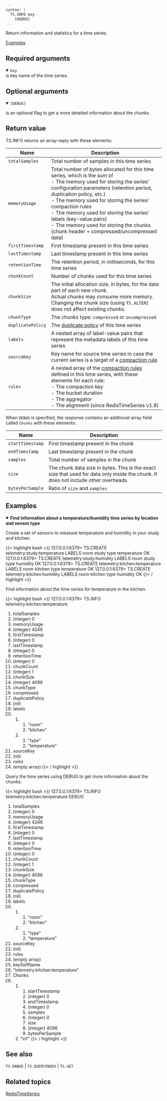 ```yaml
---
syntax: |
  TS.INFO key 
    [DEBUG]
---
```


Return information and statistics for a time series.

[Examples](#examples)

## Required arguments

<details open>
<summary><code>key</code></summary> 
is key name of the time series.
</details>

## Optional arguments

<details open>
<summary><code>[DEBUG]</code></summary>

is an optional flag to get a more detailed information about the chunks.
</details>

## Return value

TS.INFO returns an array-reply with these elements:

| Name | Description
| ---- | -
| `totalSamples`    | Total number of samples in this time series
| `memoryUsage`     | Total number of bytes allocated for this time series, which is the sum of <br> - The memory used for storing the series' configuration parameters (retention period, duplication policy, etc.)<br>- The memory used for storing the series' compaction rules<br>- The memory used for storing the series' labels (key-value pairs)<br>- The memory used for storing the chunks (chunk header + compressed/uncompressed data)
| `firstTimestamp`  | First timestamp present in this time series
| `lastTimestamp`   | Last timestamp present in this time series
| `retentionTime`   | The retention period, in milliseconds, for this time series
| `chunkCount`      | Number of chunks used for this time series
| `chunkSize`       | The initial allocation size, in bytes, for the data part of each new chunk.<br>Actual chunks may consume more memory. Changing the chunk size (using `TS.ALTER`) does not affect existing chunks.
| `chunkType`       | The chunks type: `compressed` or `uncompressed`
| `duplicatePolicy` | The [duplicate policy](/docs/stack/timeseries/configuration/#duplicate_policy) of this time series
| `labels`          | A nested array of label-value pairs that represent the metadata labels of this time series
| `sourceKey`       | Key name for source time series in case the current series is a target of a [compaction rule](/commands/ts.createrule/)
| `rules`           | A nested array of the [compaction rules](/commands/ts.createrule/) defined in this time series, with these elements  for each rule:<br>- The compaction key<br>- The bucket duration<br>- The aggregator<br>- The alignment (since RedisTimeSeries v1.8)

When `DEBUG` is specified, the response contains an additional array field called `Chunks` with these elements:

| Name | Description
| ---- | -
| `startTimestamp`  | First timestamp present in the chunk
| `endTimestamp`    | Last timestamp present in the chunk
| `samples`         | Total number of samples in the chunk
| `size`            | The chunk data size in bytes. This is the exact size that used for data only inside the chunk. It does not include other overheads.
| `bytesPerSample`  | Ratio of `size` and `samples`

## Examples

<details open>
<summary><b>Find information about a temperature/humidity time series by location and sensor type</b></summary>

Create a set of sensors to measure temperature and humidity in your study and kitchen.

{{< highlight bash >}}
127.0.0.1:6379> TS.CREATE telemetry:study:temperature LABELS room study type temperature
OK
127.0.0.1:6379> TS.CREATE telemetry:study:humidity LABELS room study type humidity
OK
127.0.0.1:6379> TS.CREATE telemetry:kitchen:temperature LABELS room kitchen type temperature
OK
127.0.0.1:6379> TS.CREATE telemetry:kitchen:humidity LABELS room kitchen type humidity
OK
{{< / highlight >}}

Find information about the time series for temperature in the kitchen.

{{< highlight bash >}}
127.0.0.1:6379> TS.INFO telemetry:kitchen:temperature
 1) totalSamples
 2) (integer) 0
 3) memoryUsage
 4) (integer) 4246
 5) firstTimestamp
 6) (integer) 0
 7) lastTimestamp
 8) (integer) 0
 9) retentionTime
10) (integer) 0
11) chunkCount
12) (integer) 1
13) chunkSize
14) (integer) 4096
15) chunkType
16) compressed
17) duplicatePolicy
18) (nil)
19) labels
20) 1) 1) "room"
       2) "kitchen"
    2) 1) "type"
       2) "temperature"
21) sourceKey
22) (nil)
23) rules
24) (empty array)
{{< / highlight >}}

Query the time series using DEBUG to get more information about the chunks.

{{< highlight bash >}}
127.0.0.1:6379> TS.INFO telemetry:kitchen:temperature DEBUG
 1) totalSamples
 2) (integer) 0
 3) memoryUsage
 4) (integer) 4246
 5) firstTimestamp
 6) (integer) 0
 7) lastTimestamp
 8) (integer) 0
 9) retentionTime
10) (integer) 0
11) chunkCount
12) (integer) 1
13) chunkSize
14) (integer) 4096
15) chunkType
16) compressed
17) duplicatePolicy
18) (nil)
19) labels
20) 1) 1) "room"
       2) "kitchen"
    2) 1) "type"
       2) "temperature"
21) sourceKey
22) (nil)
23) rules
24) (empty array)
25) keySelfName
26) "telemetry:kitchen:temperature"
27) Chunks
28) 1)  1) startTimestamp
        2) (integer) 0
        3) endTimestamp
        4) (integer) 0
        5) samples
        6) (integer) 0
        7) size
        8) (integer) 4096
        9) bytesPerSample
       10) "inf"
{{< / highlight >}}

</details>

## See also

`TS.RANGE` | `TS.QUERYINDEX` | `TS.GET`

## Related topics

[RedisTimeSeries](/docs/stack/timeseries)

